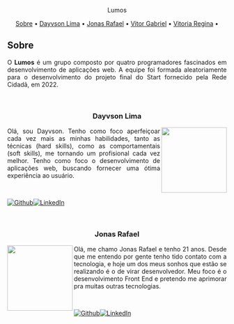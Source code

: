 <p align="center">
 Lumos
</p>

<p align="center">
 <a href="##Sobre">Sobre</a> •
 <a href="###Dayvson-Lima">Dayvson Lima</a> •
 <a href="###Jonas-Rafael">Jonas Rafael</a> • 
 <a href="###Vitor-Gabriel">Vitor Gabriel</a> • 
 <a href="###Vitoria-Regina">Vitoria Regina</a> • 
</p>

## Sobre

<p align=justify>O <b>Lumos</b> é um grupo composto por quatro programadores fascinados em desenvolvimento de aplicações web. A equipe foi formada aleatoriamente para o desenvolvimento do projeto final do Start fornecido pela Rede Cidadã, em 2022.</p>

<br/>

### <p align=center>Dayvson Lima<p/>

<img align='right' src='https://avatars.githubusercontent.com/u/102249811?s=400&u=2843e9ff654eb5587f9e6ad6b873fed0b1c0df77&v=4' width="150px;">

<p align=justify>Olá, sou Dayvson. Tenho como foco aperfeiçoar cada vez mais as minhas habilidades, tanto as técnicas (hard skills), como as comportamentais (soft skills), me tornando um profisional cada vez melhor. Tenho como foco o desenvolvimento de aplicações web, buscando fornecer uma ótima experiência ao usuário.</p>

<br />

[![Github](https://img.shields.io/badge/GitHub-100000?style=for-the-badge&logo=github&logoColor=white)](https://www.linkedin.com/in/dayvsonlimasantos)[![LinkedIn](https://img.shields.io/badge/linkedin-%230077B5.svg?&style=for-the-badge&logo=linkedin&logoColor=white)](https://github.com/dayvsonlsantos)

<br/>

### <p align=center>Jonas Rafael<p/>

<img align='left' src='https://avatars.githubusercontent.com/u/99907704?v=4' width="150px;">

<p align=justify>Olá, me chamo Jonas Rafael e tenho 21 anos. Desde que me entendo por gente tenho tido contato com a tecnologia, e hoje um dos meus sonhos que estão se realizando é o de virar desenvolvedor. Meu foco é o desenvolvimento Front End e pretendo me aprimorar pra muitas outras tecnologias.</p>

<br />

[![Github](https://img.shields.io/badge/GitHub-100000?style=for-the-badge&logo=github&logoColor=white)](https://github.com/JonassMarquess)[![LinkedIn](https://img.shields.io/badge/linkedin-%230077B5.svg?&style=for-the-badge&logo=linkedin&logoColor=white)](https://www.linkedin.com/in/jonas-marques-b80554239/)
